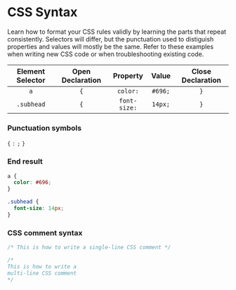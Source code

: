 # CSS Syntax
Learn how to format your CSS rules validly by learning the parts that repeat consistently. Selectors will differ, but the punctuation used to distiguish properties and values will mostly be the same. Refer to these examples when writing new CSS code or when troubleshooting existing code.

|Element Selector|Open Declaration|Property|Value|Close Declaration|
|:--:|:--:|:--:|:--:|:--:|
|`a`|`{`|`color:`|`#696;`|`}`|
|`.subhead`|`{`|`font-size:`|`14px;`|`}`|

### Punctuation symbols
`{` `:` `;` `}`

### End result
```css
a {
  color: #696;
}

.subhead {
  font-size: 14px;
}
```

### CSS comment syntax
```css
/* This is how to write a single-line CSS comment */

/*
This is how to write a
multi-line CSS comment
*/
```
